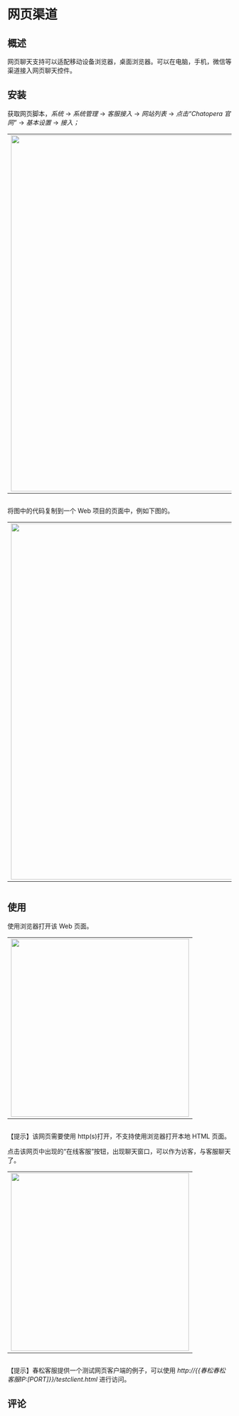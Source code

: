 # 网页渠道

## 概述

网页聊天支持可以适配移动设备浏览器，桌面浏览器。可以在电脑，手机，微信等渠道接入网页聊天控件。

## 安装

获取网页脚本，_系统_ -> _系统管理_ -> _客服接入_ -> _网站列表_ -> _点击“Chatopera 官网”_ -> _基本设置_ -> _接入；_

<table class="image">
    <caption align="bottom"></caption>
    <tr>
        <td><img width="800" src="../../../images/products/cosin/Picture30.png" alt="" /></td>
    </tr>
</table>

将图中的代码复制到一个 Web 项目的页面中，例如下图的。

<table class="image">
    <caption align="bottom"></caption>
    <tr>
        <td><img width="800" src="../../../images/products/cosin/Picture31.png" alt="" /></td>
    </tr>
</table>

## 使用

使用浏览器打开该 Web 页面。

<table class="image">
    <caption align="bottom"></caption>
    <tr>
        <td><img width="400" src="../../../images/products/cosin/Picture32.png" alt="" /></td>
    </tr>
</table>

【提示】该网页需要使用 http(s)打开，不支持使用浏览器打开本地 HTML 页面。

点击该网页中出现的“在线客服”按钮，出现聊天窗口，可以作为访客，与客服聊天了。

<table class="image">
    <caption align="bottom"></caption>
    <tr>
        <td><img width="400" src="../../../images/products/cosin/Picture33.png" alt="" /></td>
    </tr>
</table>

【提示】春松客服提供一个测试网页客户端的例子，可以使用 _http://{{春松春松客服IP:[PORT]}}/testclient.html_ 进行访问。

## 评论

<script src="https://utteranc.es/client.js"
        repo="chatopera/docs"
        issue-term="pathname"
        label="Comment"
        theme="github-light"
        crossorigin="anonymous"
        async>
</script>
